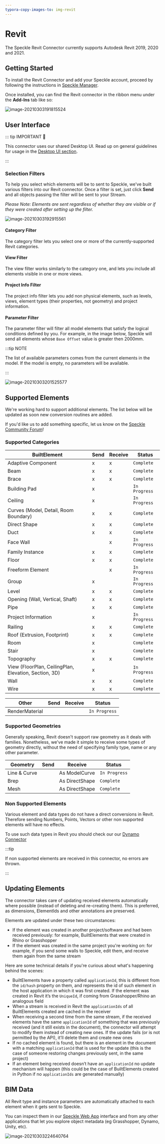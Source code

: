 ```yaml
---
typora-copy-images-to: img-revit
---
```


# Revit

The Speckle Revit Connector currently supports Autodesk Revit 2019, 2020 and 2021.

## Getting Started

To install the Revit Connector and add your Speckle account, proceed by following the instructions in [Speckle Manager](/user/manager).

Once installed, you can find the Revit connector in the ribbon menu under the **Add-Ins** tab like so:

![image-20210303191815524](./img-revit/image-20210303191815524.png)

## User Interface

::: tip IMPORTANT 🙌

This connector uses our shared Desktop UI. Read up on general guidelines for usage in the [Desktop UI section](/user/ui).

:::

### Selection Filters

To help you select which elements will be to sent to Speckle, we've built various filters into our Revit connector. Once a filter is set, just click **Send** and all objects passing the filter will be sent to your Stream. 

_Please Note: Elements are sent regardless of whether they are visible or if they were created after setting up the filter._

![image-20210303192915561](./img-revit/image-20210303192915561.png)

#### Category Filter

The category filter lets you select one or more of the currently-supported Revit categories.

#### View Filter

The view filter works similarly to the category one, and lets you include all elements visible in one or more views.

#### Project Info Filter

The project info filter lets you add non physical elements, such as levels, views, element types (their properties, not geometry) and project information.

#### Parameter Filter

The parameter filter will filter all model elements that satisfy the logical conditions defined by you. For example, in the image below, Speckle will send all elements whose `Base Offset` value is greater then 2000mm.

:::tip NOTE

The list of available parameters comes from the current elements in the model. If the model is empty, no parameters will be available.

:::

![image-20210303201525577](./img-revit/image-20210303201525577.png)

## Supported Elements

We're working hard to support additional elements. The list below will be updated as soon new conversion routines are added.

If you'd like us to add something specific, let us know on the [Speckle Community Forum](https://speckle.community/t/speckle-unity-2-0-feedback-wanted/1108)!


### Supported Categories

| BuiltElement                                          | Send | Receive | Status        |
| ----------------------------------------------------- | ---- | ------- | ------------- |
| Adaptive Component                                    | x    | x       | `Complete`    |
| Beam                                                  | x    | x       | `Complete`    |
| Brace                                                 | x    | x       | `Complete`    |
| Building Pad                                          | x    |         | `In Progress` |
| Ceiling                                               | x    |         | `In Progress` |
| Curves (Model, Detail, Room Boundary)                 | x    | x       | `Complete`    |
| Direct Shape                                          | x    | x       | `Complete`    |
| Duct                                                  | x    | x       | `Complete`    |
| Face Wall                                             |      | x       | `In Progress` |
| Family Instance                                       | x    | x       | `Complete`    |
| Floor                                                 | x    | x       | `Complete`    |
| Freeform Element                                      |      | x       | `In Progress` |
| Group                                                 | x    |         | `In Progress` |
| Level                                                 | x    | x       | `Complete`    |
| Opening (Wall, Vertical, Shaft)                       | x    | x       | `Complete`    |
| Pipe                                                  | x    | x       | `Complete`    |
| Project Information                                   | x    |         | `In Progress` |
| Railing                                               | x    | x       | `Complete`    |
| Roof (Extrusion, Footprint)                           | x    | x       | `Complete`    |
| Room                                                  | x    |         | `Complete`    |
| Stair                                                 | x    |         | `Complete`    |
| Topography                                            | x    | x       | `Complete`    |
| View (FloorPlan, CeilingPlan, Elevation, Section, 3D) | x    |         | `In Progress` |
| Wall                                                  | x    | x       | `Complete`    |
| Wire                                                  | x    | x       | `Complete`    |

| Other          | Send | Receive | Status        |
| -------------- | ---- | ------- | ------------- |
| RenderMaterial |      |         | `In Progress` |


### Supported Geometries

Generally speaking, Revit doesn't support raw geometry as it deals with families. Nonetheless, we've made it simple to receive some types of geometry directly, without the need of specifying family type, name or any other parameter.

| Geometry     | Send | Receive        | Status        |
| ------------ | ---- | -------------- | ------------- |
| Line & Curve |      | As ModelCurve  | `In Progress` |
| Brep         |      | As DirectShape | `Complete`    |
| Mesh         |      | As DirectShape | `Complete`    |

### Non Supported Elements

Various element and data types do not have a direct conversions in Revit. Therefore sending Numbers, Points, Vectors or other non supported elements will have no effects.

To use such data types in Revit you should check our our [Dynamo Connector](/user/dynamo)

:::tip

If non supported elements are received in this connector, no errors are thrown.

:::

## Updating Elements

The connector takes care of updating received elements automatically where possible (instead of deleting and re-creating them). This is preferred, as dimensions, ElementIds and other annotations are preserved.

Elements are updated under these two circumstances:

- If the element was created in another project/software and had been received previously: for example, BuiltElements that were created in Rhino or Grasshopper
- If the element was created in the same project you're working on: for example, if you send some walls to Speckle, edit them, and receive them again from the same stream

Here are some technical details if you're curious about what's happening behind the scenes:

- BuiltElements have a property called `applicationId`, this is different from the `id/hash` property on them, and represents the id of such element in the host application in which it was first created. If the element was created in Revit it’s the `UniqueId`, if coming from Grasshopper/Rhino an analogous field
- When a stream is received in Revit the `applicationIds` of all BuiltElements created are cached in the receiver
- When receiving a second time from the same stream, if the received elements have the same `applicationId` of something that was previously received (and it still exists in the document), the connector will attempt to modify them instead of creating new ones. If the update fails (or is not permitted by the API), it’ll delete them and create new ones
- If no cached element is found, but there is an element in the document with a matching `applicationId` that is used for the update (this is the case of someone restoring changes previously sent, in the same project)
- If an element being received doesn’t have an `applicationId` no update mechanism will happen (this could be the case of BuiltElements created in Python if no `applicationIds` are generated manually)

## BIM Data

All Revit type and instance parameters are automatically attached to each element when it gets sent to Speckle.

You can inspect them in our [Speckle Web App](/user/web.html) interface and from any other applications that let you explore object metadata (eg Grasshopper, Dynamo, Unity, etc).

![image-20210303224640764](./img-revit/image-20210303224640764.png)
